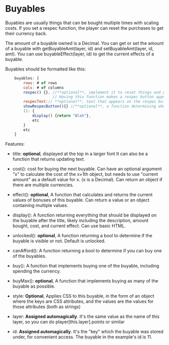 # Buyables

Buyables are usually things that can be bought multiple times with scaling costs. If you set a respec function,
the player can reset the purchases to get their currency back.

The amount of a buyable owned is a Decimal.
You can get or set the amount of a buyable with getBuyableAmt(layer, id) and setBuyableAmt(layer, id, amt).
You can use buyableEffect(layer, id) to get the current effects of a buyable.

Buyables should be formatted like this:

```js
    buyables: {
        rows: # of rows
        cols: # of columns
        respec() {}, //**optional**, implement it to reset things and give back your currency.
                     // Having this function makes a respec button appear
        respecText:// **optional**, text that appears on the respec button
        showRespecButton(){} //**optional**, a function determining whether or not to show the button. Defaults to true if absent.
        11: {
            display() {return "Blah"},
            etc
        }
        etc
    }
```

Features:

- title: **optional**, displayed at the top in a larger font
         It can also be a function that returns updating text.

- cost(): cost for buying the next buyable. Can have an optional argument "x" to calculate the cost of the x+1th object,
          but needs to use "current amount" as a default value for x. (x is a Decimal).
          Can return an object if there are multiple currencies.
                    
- effect(): **optional**, A function that calculates and returns the current values of bonuses
            of this buyable. Can return a value or an object containing multiple values.

- display(): A function returning everything that should be displayed on the buyable after the title, likely
           including the description, amount bought, cost, and current effect. Can use basic HTML.

- unlocked(): **optional**, A function returning a bool to determine if the buyable is visible or not. Default is unlocked.

- canAfford(): A function returning a bool to determine if you can buy one of the buyables.

- buy(): A function that implements buying one of the buyable, including spending the currency.

- buyMax(): **optional**, A function that implements buying as many of the buyable as possible.

- style: **Optional**, Applies CSS to this buyable, in the form of an object where the keys are CSS attributes,
         and the values are the values for those attributes (both as strings)
         
- layer: **Assigned automagically**. It's the same value as the name of this layer, so you can do player[this.layer].points or similar

- id: **Assigned automagically**. It's the "key" which the buyable was stored under, for convenient access.
      The buyable in the example's id is 11.